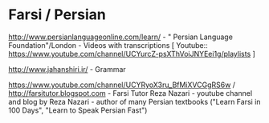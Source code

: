 
# Farsi / Persian
http://www.persianlanguageonline.com/learn/  - " Persian Language Foundation"/London - Videos with transcriptions [ Youtube:: https://www.youtube.com/channel/UCYurcZ-psXThVoiJNYEei1g/playlists ]

http://www.jahanshiri.ir/ - Grammar 


https://www.youtube.com/channel/UCYRyoX3ru_BfMiXVCGgRS6w / http://farsitutor.blogspot.com - 
Farsi Tutor Reza Nazari - youtube channel and blog by Reza Nazari - author of many Persian textbooks ("Learn Farsi in 100 Days", "Learn to Speak Persian Fast") 


